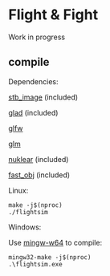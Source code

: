 # Flight & Fight

Work in progress

## compile

Dependencies:

[stb_image](https://github.com/nothings/stb/blob/master/stb_image.h) (included)

[glad](https://github.com/Dav1dde/glad) (included)

[glfw](https://github.com/glfw/glfw)

[glm](https://github.com/g-truc/glm)

[nuklear](https://github.com/Immediate-Mode-UI/Nuklear) (included)

[fast_obj](https://github.com/thisistherk/fast_obj) (included)

Linux:

```
make -j$(nproc)
./flightsim
```

Windows:

Use [mingw-w64](https://sourceforge.net/projects/mingw-w64) to compile:

```
mingw32-make -j$(nproc)
.\flightsim.exe
```
